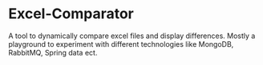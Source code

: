 Excel-Comparator
================

A tool to dynamically compare excel files and display differences. Mostly a playground to experiment with different technologies like MongoDB, RabbitMQ, Spring data ect.